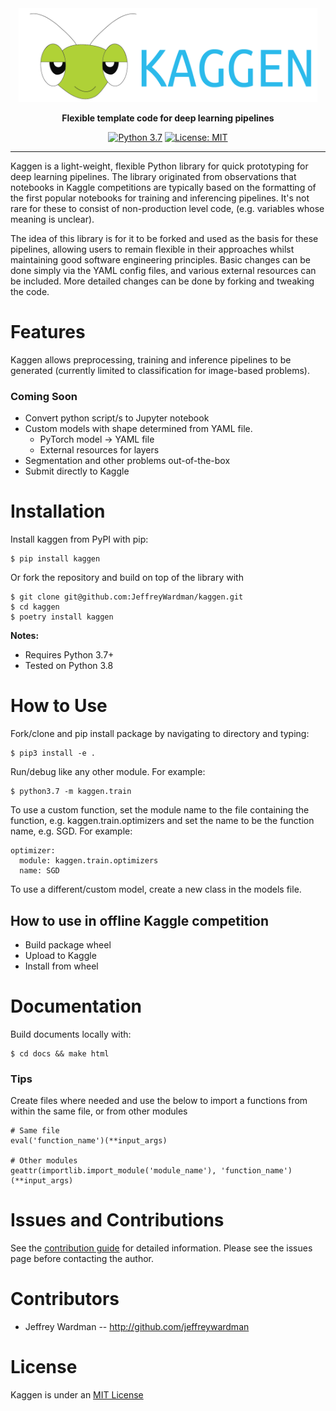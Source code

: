 <div align="center">
<img width="478" height="150" src="docs/images/kaggen-banner-transparent.png">

**Flexible template code for deep learning pipelines**

[![Python 3.7](https://img.shields.io/badge/python-3.7-blue.svg)](https://www.python.org/downloads/release/python-370/) [![License: MIT](https://img.shields.io/badge/License-MIT-yellow.svg)](https://opensource.org/licenses/MIT) <!-- [![PyPI Status](https://badge.fury.io/py/kaggen.svg)](https://badge.fury.io/py/kaggen) [![Downloads](https://pepy.tech/badge/kaggen)](https://pepy.tech/project/kaggen) ![Build Status](https://github.com/jeffrey_wardman/kaggen/workflows/Build/badge.svg) [![codecov](https://codecov.io/gh/jeffrey_wardman/kaggen/branch/master/graph/badge.svg)](https://codecov.io/gh/jeffrey_wardman/kaggen) [![Code style: black](https://img.shields.io/badge/code%20style-black-000000.svg)](https://github.com/psf/black) -->

</div>

---

Kaggen is a light-weight, flexible Python library for quick prototyping for deep learning pipelines. The library originated from observations that notebooks in Kaggle competitions are typically based on the formatting of the first popular notebooks for training and inferencing pipelines. It's not rare for these to consist of non-production level code, (e.g. variables whose meaning is unclear).

The idea of this library is for it to be forked and used as the basis for these pipelines, allowing users to remain flexible in their approaches whilst maintaining good software engineering principles. Basic changes can be done simply via the YAML config files, and various external resources can be included. More detailed changes can be done by forking and tweaking the code.

# Features

Kaggen allows preprocessing, training and inference pipelines to be generated (currently limited to classification for image-based problems).

### Coming Soon

- Convert python script/s to Jupyter notebook
- Custom models with shape determined from YAML file.
  - PyTorch model -> YAML file
  - External resources for layers
- Segmentation and other problems out-of-the-box
- Submit directly to Kaggle

# Installation

Install kaggen from PyPI with pip:

```
$ pip install kaggen
```

Or fork the repository and build on top of the library with

```
$ git clone git@github.com:JeffreyWardman/kaggen.git
$ cd kaggen
$ poetry install kaggen
```

**Notes:**

- Requires Python 3.7+
- Tested on Python 3.8

# How to Use

Fork/clone and pip install package by navigating to directory and typing:

```
$ pip3 install -e .
```

Run/debug like any other module. For example:

```
$ python3.7 -m kaggen.train
```

To use a custom function, set the module name to the file containing the function, e.g. kaggen.train.optimizers and set the name to be the function name, e.g. SGD. For example:

```
optimizer:
  module: kaggen.train.optimizers
  name: SGD
```

To use a different/custom model, create a new class in the models file.

## How to use in offline Kaggle competition

- Build package wheel
- Upload to Kaggle
- Install from wheel

# Documentation

Build documents locally with:

```
$ cd docs && make html
```

### Tips

Create files where needed and use the below to import a functions from within the same file, or from other modules

```
# Same file
eval('function_name')(**input_args)

# Other modules
geattr(importlib.import_module('module_name'), 'function_name')(**input_args)
```

<!-- # Citing

If you are using kaggen for your research project or competition entry, we ask that you please cite it using one of the following bibtex citations:

    @inproceedings {kaggen,
        author = {Jeffrey Wardman},
        title = "",
        publisher = "",
        year = 2020
    } -->

# Issues and Contributions

See the [contribution guide](https://github.com/JeffreyWardman/kaggen/wiki/Contributing) for detailed information. Please see the issues page before contacting the author.

# Contributors

- Jeffrey Wardman -- <http://github.com/jeffreywardman>

# License

Kaggen is under an [MIT License](https://opensource.org/licenses/MIT)

